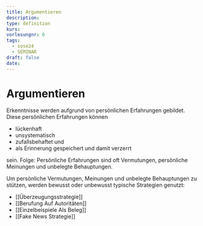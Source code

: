 ```yaml
---
title: Argumentieren
description: 
type: definition
kurs: 
vorlesungnr: 0
tags:
  - sose24
  - SEMINAR
draft: false
date:
---
```

# Argumentieren

Erkenntnisse werden aufgrund von persönlichen Erfahrungen gebildet. Diese persönlichen Erfahrungen können

- lückenhaft
- unsystematisch
- zufallsbehaftet und 
- als Erinnerung gespeichert und damit verzerrt

sein. Folge: Persönliche Erfahrungen sind oft Vermutungen, persönliche Meinungen und unbelegte Behauptungen. 

Um persönliche Vermutungen, Meinungen und unbelegte Behauptungen zu stützen, werden bewusst oder unbewusst typische Strategien genutzt:

- [[Überzeugungsstrategie]]
- [[Berufung Auf Autoritäten]]
- [[Einzelbeispiele Als Beleg]]
- [[Fake News Strategie]]
